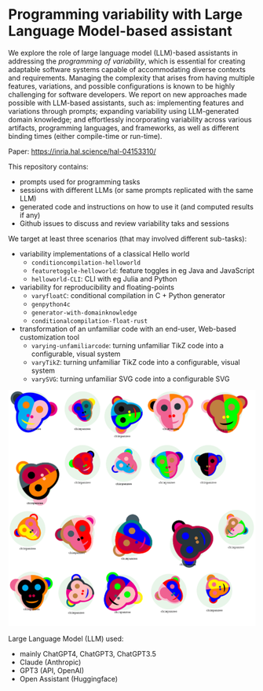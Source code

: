 # Programming variability with Large Language Model-based assistant

We explore the role of large language model (LLM)-based assistants in addressing the *programming of variability*, which is essential for creating adaptable software systems capable of accommodating diverse contexts and requirements.
Managing the complexity that arises from having multiple features, variations, and possible configurations is known to be highly challenging for software developers.
We report on new approaches made possible with LLM-based assistants, such as: implementing features and variations through prompts; expanding variability using LLM-generated domain knowledge; and effortlessly incorporating variability across various artifacts, programming languages, and frameworks, as well as different binding times (either compile-time or run-time).

Paper: https://inria.hal.science/hal-04153310/ 

This repository contains:
 * prompts used for programming tasks
 * sessions with different LLMs (or same prompts replicated with the same LLM)
 * generated code and instructions on how to use it (and computed results if any)
 * Github issues to discuss and review variability taks and sessions 
 
 We target at least three scenarios (that may involved different sub-tasks): 
 
 * variability implementations of a classical Hello world
   - `conditioncompilation-helloworld`
   - `featuretoggle-helloworld`: feature toggles in eg Java and JavaScript 
   - `helloworld-CLI`: CLI with eg Julia and Python 
 * variability for reproducibility and floating-points
   - `varyfloatC`: conditional compilation in C + Python generator 
   - `genpython4c` 
   - `generator-with-domainknowledge`
   - `conditionalcompilation-float-rust` 
 * transformation of an unfamiliar code with an end-user, Web-based customization tool
   - `varying-unfamiliarcode`: turning unfamiliar TikZ code into a configurable, visual system
   - `varyTikZ`: turning unfamiliar TikZ code into a configurable, visual system 
   - `varySVG`: turning unfamiliar SVG code into a configurable SVG 
   
 ![champanzeegrid](https://github.com/acherm/progvary-withgpt/blob/f75e6e06586d4e354983dd6456df4d49a15d6199/varyTikZ/crazychamps/grid.png)



Large Language Model (LLM) used: 
 * mainly ChatGPT4, ChatGPT3, ChatGPT3.5
 * Claude (Anthropic)
 * GPT3 (API, OpenAI)
 * Open Assistant (Huggingface)
 

 
 
